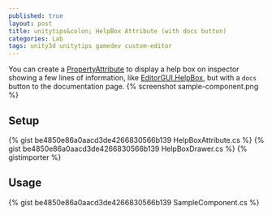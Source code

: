 ```yaml
---
published: true
layout: post
title: unitytips&colon; HelpBox Attribute (with docs button)
categories: Lab
tags: unity3d unitytips gamedev custom-editor
---
```

You can create a [PropertyAttribute](https://docs.unity3d.com/ScriptReference/PropertyAttribute.html) to display a help box on inspector showing a few lines of information, like [EditorGUI.HelpBox](https://docs.unity3d.com/2020.1/Documentation/ScriptReference/EditorGUI.HelpBox.html), but with a `docs` button to the documentation page.
{% screenshot sample-component.png %}

## Setup
{% gist be4850e86a0aacd3de4266830566b139 HelpBoxAttribute.cs %}
{% gist be4850e86a0aacd3de4266830566b139 HelpBoxDrawer.cs %}
{% gistimporter %}

## Usage
{% gist be4850e86a0aacd3de4266830566b139 SampleComponent.cs %}